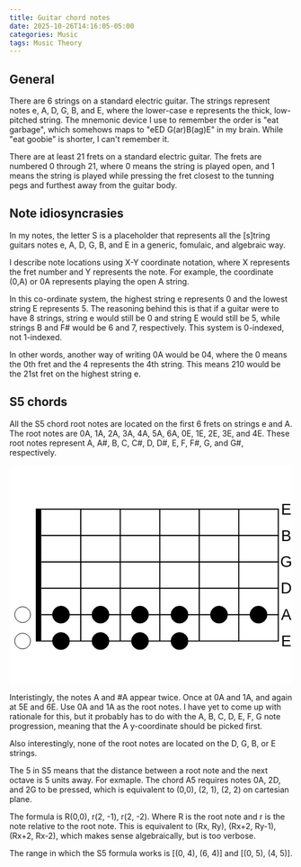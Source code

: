```yaml
---
title: Guitar chord notes
date: 2025-10-26T14:16:05-05:00
categories: Music
tags: Music Theory
---
```


## General

There are 6 strings on a standard electric guitar. The strings represent notes e, A, D, G, B, and E, where the lower-case e represents the thick, low-pitched string. 
The mnemonic device I use to remember the order is "eat garbage", which somehows maps to "eED G(ar)B(ag)E" in my brain. While "eat goobie" is shorter, I can't remember it.

There are at least 21 frets on a standard electric guitar. 
The frets are numbered 0 through 21, where 0 means the string is played open, and 1 means the string is played while pressing the fret closest to the tunning pegs and furthest away from the guitar body.

## Note idiosyncrasies

In my notes, the letter S is a placeholder that represents all the \[s\]tring guitars notes e, A, D, G, B, and E in a generic, fomulaic, and algebraic way.

I describe note locations using X-Y coordinate notation, where X represents the fret number and Y represents the note. For example, the coordinate (0,A) or 0A represents playing the open A string.

In this co-ordinate system, the highest string e represents 0 and the lowest string E represents 5. The reasoning behind this is that if a guitar were to have 8 strings, string e would still be 0 and string E would still be 5, while strings B and F# would be 6 and 7, respectively. This system is 0-indexed, not 1-indexed.

In other words, another way of writing 0A would be 04, where the 0 means the 0th fret and the 4 represents the 4th string. This means 210 would be the 21st fret on the highest string e.

## S5 chords

All the S5 chord root notes are located on the first 6 frets on strings e and A.
The root notes are 0A, 1A, 2A, 3A, 4A, 5A, 6A, 0E, 1E, 2E, 3E, and 4E. These root notes represent A, A#, B, C, C#, D, D#, E, F, F#, G, and G#, respectively.

<svg xmlns="http://www.w3.org/2000/svg" version="1.1" xmlns:xlink="http://www.w3.org/1999/xlink" xmlns:svgjs="http://svgjs.com/svgjs" preserveAspectRatio="xMidYMid meet" viewBox="0 0 515.8727561950684 400"><rect width="100%" height="100%" fill="#ffffff"/><text x="5" y="200" font-family="Arial, &quot;Helvetica Neue&quot;, Helvetica, sans-serif" font-size="48" text-anchor="left" dominant-baseline="central" fill="#000000" class="title"></text><circle r="14.399999999999999" cx="24" cy="319.99999999999994" fill="none" stroke-width="1" stroke="#000000" class="open-string open-string-0"/><circle r="14.399999999999999" cx="24" cy="271.99999999999994" fill="none" stroke-width="1" stroke="#000000" class="open-string open-string-1"/><line x1="53" y1="321" x2="53" y2="79" stroke-width="10" stroke="#000000"/><line x1="130" y1="320" x2="130" y2="80" stroke-width="2" stroke="#000000"/><line x1="202" y1="320" x2="202" y2="80" stroke-width="2" stroke="#000000"/><line x1="274" y1="320" x2="274" y2="80" stroke-width="2" stroke="#000000"/><line x1="346" y1="320" x2="346" y2="80" stroke-width="2" stroke="#000000"/><line x1="418" y1="320" x2="418" y2="80" stroke-width="2" stroke="#000000"/><line x1="490" y1="320" x2="490" y2="80" stroke-width="2" stroke="#000000"/><line x1="58" y1="320" x2="491" y2="320" stroke-width="2" stroke="#000000"/><line x1="58" y1="272" x2="491" y2="272" stroke-width="2" stroke="#000000"/><line x1="58" y1="224" x2="491" y2="224" stroke-width="2" stroke="#000000"/><line x1="58" y1="176" x2="491" y2="176" stroke-width="2" stroke="#000000"/><line x1="58" y1="128" x2="491" y2="128" stroke-width="2" stroke="#000000"/><line x1="58" y1="80" x2="491" y2="80" stroke-width="2" stroke="#000000"/><circle r="15.600000000000001" cx="454" cy="272.00000000000006" fill="#000000" stroke-width="1" stroke="#000000" class="finger finger-string-1 finger-fret-5 finger-string-1-fret-5 finger-circle"/><circle r="15.600000000000001" cx="382" cy="272.00000000000006" fill="#000000" stroke-width="1" stroke="#000000" class="finger finger-string-1 finger-fret-4 finger-string-1-fret-4 finger-circle"/><circle r="15.600000000000001" cx="310" cy="272.00000000000006" fill="#000000" stroke-width="1" stroke="#000000" class="finger finger-string-1 finger-fret-3 finger-string-1-fret-3 finger-circle"/><circle r="15.600000000000001" cx="238" cy="272.00000000000006" fill="#000000" stroke-width="1" stroke="#000000" class="finger finger-string-1 finger-fret-2 finger-string-1-fret-2 finger-circle"/><circle r="15.600000000000001" cx="166" cy="272.00000000000006" fill="#000000" stroke-width="1" stroke="#000000" class="finger finger-string-1 finger-fret-1 finger-string-1-fret-1 finger-circle"/><circle r="15.600000000000001" cx="94" cy="320.00000000000006" fill="#000000" stroke-width="1" stroke="#000000" class="finger finger-string-0 finger-fret-0 finger-string-0-fret-0 finger-circle"/><circle r="15.600000000000001" cx="166" cy="320.00000000000006" fill="#000000" stroke-width="1" stroke="#000000" class="finger finger-string-0 finger-fret-1 finger-string-0-fret-1 finger-circle"/><circle r="15.600000000000001" cx="238" cy="320.00000000000006" fill="#000000" stroke-width="1" stroke="#000000" class="finger finger-string-0 finger-fret-2 finger-string-0-fret-2 finger-circle"/><circle r="15.600000000000001" cx="310" cy="320.00000000000006" fill="#000000" stroke-width="1" stroke="#000000" class="finger finger-string-0 finger-fret-3 finger-string-0-fret-3 finger-circle"/><circle r="15.600000000000001" cx="94" cy="272.00000000000006" fill="#000000" stroke-width="1" stroke="#000000" class="finger finger-string-1 finger-fret-0 finger-string-1-fret-0 finger-circle"/><text x="504.4" y="320" font-family="Arial, &quot;Helvetica Neue&quot;, Helvetica, sans-serif" font-size="28" text-anchor="middle" dominant-baseline="central" fill="#000000" class="tuning tuning-0">E</text><text x="504.4" y="272" font-family="Arial, &quot;Helvetica Neue&quot;, Helvetica, sans-serif" font-size="28" text-anchor="middle" dominant-baseline="central" fill="#000000" class="tuning tuning-1">A</text><text x="504.4" y="224" font-family="Arial, &quot;Helvetica Neue&quot;, Helvetica, sans-serif" font-size="28" text-anchor="middle" dominant-baseline="central" fill="#000000" class="tuning tuning-2">D</text><text x="504.4" y="176" font-family="Arial, &quot;Helvetica Neue&quot;, Helvetica, sans-serif" font-size="28" text-anchor="middle" dominant-baseline="central" fill="#000000" class="tuning tuning-3">G</text><text x="504.4" y="128" font-family="Arial, &quot;Helvetica Neue&quot;, Helvetica, sans-serif" font-size="28" text-anchor="middle" dominant-baseline="central" fill="#000000" class="tuning tuning-4">B</text><text x="504.4" y="80" font-family="Arial, &quot;Helvetica Neue&quot;, Helvetica, sans-serif" font-size="28" text-anchor="middle" dominant-baseline="central" fill="#000000" class="tuning tuning-5">E</text><circle r="0" cx="0" cy="0" fill="none" stroke-width="0" stroke="transparent" class="top-left"/><circle r="0" cx="515.8727561950684" cy="0" fill="none" stroke-width="0" stroke="transparent" class="top-right"/></svg>

Interistingly, the notes A and #A appear twice. Once at 0A and 1A, and again at 5E and 6E.
Use 0A and 1A as the root notes. I have yet to come up with rationale for this, but it probably has to do with the A, B, C, D, E, F, G note progression, meaning that the A y-coordinate should be picked first.

Also interestingly, none of the root notes are located on the D, G, B, or E strings.

The 5 in S5 means that the distance between a root note and the next octave is 5 units away. For exmaple. The chord A5 requires notes 0A, 2D, and 2G to be pressed, which is equivalent to (0,0), (2, 1), (2, 2) on cartesian plane.

The formula is R(0,0), r(2, -1), r(2, -2). Where R is the root note and r is the note relative to the root note. This is equivalent to (Rx, Ry), (Rx+2, Ry-1), (Rx+2, Rx-2), which makes sense algebraically, but is too verbose.

The range in which the S5 formula works is \[(0, 4), (6, 4)\] and \[(0, 5), (4, 5)\].
